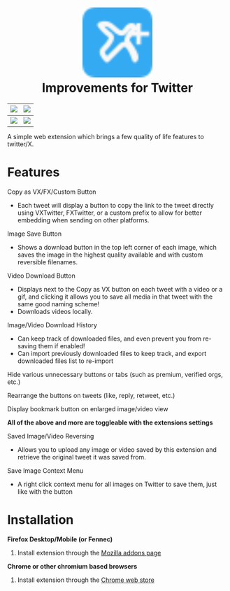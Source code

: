 <h1 align="center"><a href="#"><img src="https://github.com/usyless/twitter-improvements/blob/main/src/icons/icon.svg?raw=true" width="160" height="160" alt="logo"></a><br>Improvements for Twitter</h1>

| ![](https://github.com/usyless/twitter-improvements/blob/main/media/cover.png?raw=true) | ![](https://github.com/usyless/twitter-improvements/blob/main/media/features.png?raw=true) |
|-|-|
| ![](https://github.com/usyless/twitter-improvements/blob/main/media/settings1.png?raw=true) | ![](https://github.com/usyless/twitter-improvements/blob/main/media/settings2.png?raw=true) |

A simple web extension which brings a few quality of life features to twitter/X. 

# Features

Copy as VX/FX/Custom Button
- Each tweet will display a button to copy the link to the tweet directly using VXTwitter, FXTwitter, or a custom prefix to allow for better embedding when sending on other platforms.

Image Save Button
- Shows a download button in the top left corner of each image, which saves the image in the highest quality available and with custom reversible filenames.

Video Download Button
- Displays next to the Copy as VX button on each tweet with a video or a gif, and clicking it allows you to save all media in that tweet with the same good naming scheme!
- Downloads videos locally.

Image/Video Download History
- Can keep track of downloaded files, and even prevent you from re-saving them if enabled!
- Can import previously downloaded files to keep track, and export downloaded files list to re-import

Hide various unnecessary buttons or tabs (such as premium, verified orgs, etc.)

Rearrange the buttons on tweets (like, reply, retweet, etc.)

Display bookmark button on enlarged image/video view

**All of the above and more are toggleable with the extensions settings**

Saved Image/Video Reversing
- Allows you to upload any image or video saved by this extension and retrieve the original tweet it was saved from.

Save Image Context Menu
- A right click context menu for all images on Twitter to save them, just like with the button

# Installation

**Firefox Desktop/Mobile (or Fennec)**
1. Install extension through the [Mozilla addons page](https://addons.mozilla.org/en-GB/firefox/addon/improvements-for-twitter/)

**Chrome or other chromium based browsers**
1. Install extension through the [Chrome web store](https://chromewebstore.google.com/detail/improvements-for-twitter/joficcmkfcceifjloncilgpnljofjfdc)
